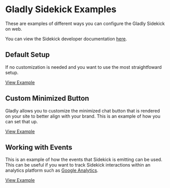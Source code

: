 # Gladly Sidekick Examples
These are examples of different ways you can configure the Gladly Sidekick on web. 

You can view the Sidekick developer documentation [here](https://developer.gladly.com/sidekick/).

## Default Setup
If no customization is needed and you want to use the most straightfoward setup. 

[View Example](docs/default)

## Custom Minimized Button
Gladly allows you to customize the minimized chat button that is rendered on your site to better align with your brand. This is an example of how you can set that up.

[View Example](docs/custom-minimized-button)

## Working with Events
This is an example of how the events that Sidekick is emitting can be used. This can be useful if you want to track Sidekick interactions within an analytics platform such as [Google Analytics](https://developers.google.com/analytics/devguides/collection/analyticsjs/events). 

[View Example](docs/working-with-events)
